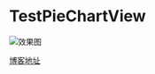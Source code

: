 # TestPieChartView
![效果图](https://github.com/XiaoXiuXiuYe/TestPieChartView/blob/master/TestCharts/QQ20181115-163205-HD.gif)

[博客地址](https://www.jianshu.com/p/ca4a974a0fc5)
